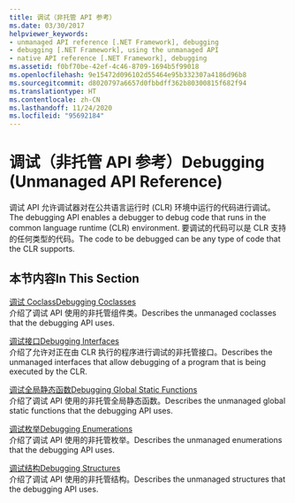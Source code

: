 ```yaml
---
title: 调试（非托管 API 参考）
ms.date: 03/30/2017
helpviewer_keywords:
- unmanaged API reference [.NET Framework], debugging
- debugging [.NET Framework], using the unmanaged API
- native API reference [.NET Framework], debugging
ms.assetid: f0bf70be-42ef-4c46-8709-1694b5f99018
ms.openlocfilehash: 9e15472d096102d55464e95b332307a4186d96b8
ms.sourcegitcommit: d8020797a6657d0fbbdff362b80300815f682f94
ms.translationtype: HT
ms.contentlocale: zh-CN
ms.lasthandoff: 11/24/2020
ms.locfileid: "95692184"
---
```

# <a name="debugging-unmanaged-api-reference"></a><span data-ttu-id="5b3ef-102">调试（非托管 API 参考）</span><span class="sxs-lookup"><span data-stu-id="5b3ef-102">Debugging (Unmanaged API Reference)</span></span>

<span data-ttu-id="5b3ef-103">调试 API 允许调试器对在公共语言运行时 (CLR) 环境中运行的代码进行调试。</span><span class="sxs-lookup"><span data-stu-id="5b3ef-103">The debugging API enables a debugger to debug code that runs in the common language runtime (CLR) environment.</span></span> <span data-ttu-id="5b3ef-104">要调试的代码可以是 CLR 支持的任何类型的代码。</span><span class="sxs-lookup"><span data-stu-id="5b3ef-104">The code to be debugged can be any type of code that the CLR supports.</span></span>  
  
## <a name="in-this-section"></a><span data-ttu-id="5b3ef-105">本节内容</span><span class="sxs-lookup"><span data-stu-id="5b3ef-105">In This Section</span></span>  

 [<span data-ttu-id="5b3ef-106">调试 Coclass</span><span class="sxs-lookup"><span data-stu-id="5b3ef-106">Debugging Coclasses</span></span>](debugging-coclasses.md)  
 <span data-ttu-id="5b3ef-107">介绍了调试 API 使用的非托管组件类。</span><span class="sxs-lookup"><span data-stu-id="5b3ef-107">Describes the unmanaged coclasses that the debugging API uses.</span></span>  
  
 [<span data-ttu-id="5b3ef-108">调试接口</span><span class="sxs-lookup"><span data-stu-id="5b3ef-108">Debugging Interfaces</span></span>](debugging-interfaces.md)  
 <span data-ttu-id="5b3ef-109">介绍了允许对正在由 CLR 执行的程序进行调试的非托管接口。</span><span class="sxs-lookup"><span data-stu-id="5b3ef-109">Describes the unmanaged interfaces that allow debugging of a program that is being executed by the CLR.</span></span>  
  
 [<span data-ttu-id="5b3ef-110">调试全局静态函数</span><span class="sxs-lookup"><span data-stu-id="5b3ef-110">Debugging Global Static Functions</span></span>](debugging-global-static-functions.md)  
 <span data-ttu-id="5b3ef-111">介绍了调试 API 使用的非托管全局静态函数。</span><span class="sxs-lookup"><span data-stu-id="5b3ef-111">Describes the unmanaged global static functions that the debugging API uses.</span></span>  
  
 [<span data-ttu-id="5b3ef-112">调试枚举</span><span class="sxs-lookup"><span data-stu-id="5b3ef-112">Debugging Enumerations</span></span>](debugging-enumerations.md)  
 <span data-ttu-id="5b3ef-113">介绍了调试 API 使用的非托管枚举。</span><span class="sxs-lookup"><span data-stu-id="5b3ef-113">Describes the unmanaged enumerations that the debugging API uses.</span></span>  
  
 [<span data-ttu-id="5b3ef-114">调试结构</span><span class="sxs-lookup"><span data-stu-id="5b3ef-114">Debugging Structures</span></span>](debugging-structures.md)  
 <span data-ttu-id="5b3ef-115">介绍了调试 API 使用的非托管结构。</span><span class="sxs-lookup"><span data-stu-id="5b3ef-115">Describes the unmanaged structures that the debugging API uses.</span></span>
